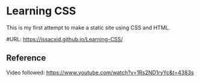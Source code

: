 # Learning CSS

This is my first attempt to make a static site using CSS and HTML.

#URL: https://issacxid.github.io/Learning-CSS/

## Reference

Video followed: https://www.youtube.com/watch?v=1Rs2ND1ryYc&t=4383s

